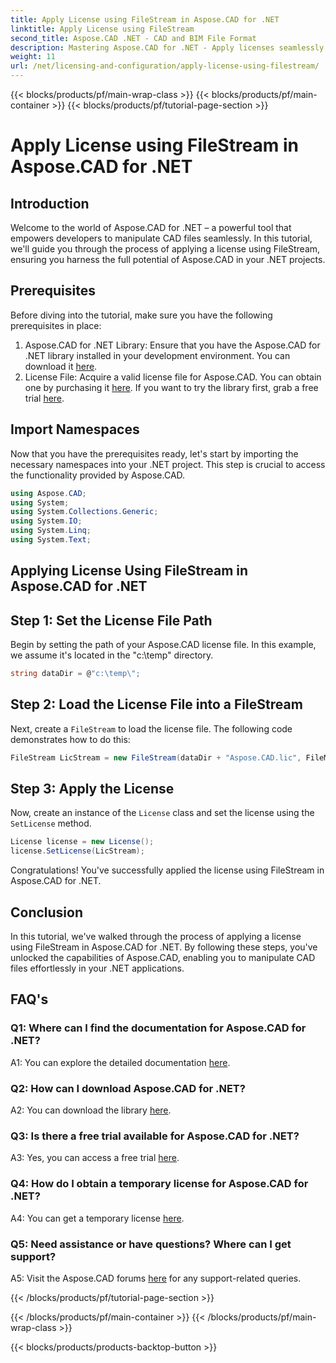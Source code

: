 ```yaml
---
title: Apply License using FileStream in Aspose.CAD for .NET
linktitle: Apply License using FileStream
second_title: Aspose.CAD .NET - CAD and BIM File Format
description: Mastering Aspose.CAD for .NET - Apply licenses seamlessly using FileStream. Explore step-by-step guide and unlock the potential. Download now!
weight: 11
url: /net/licensing-and-configuration/apply-license-using-filestream/
---
```


{{< blocks/products/pf/main-wrap-class >}}
{{< blocks/products/pf/main-container >}}
{{< blocks/products/pf/tutorial-page-section >}}

# Apply License using FileStream in Aspose.CAD for .NET

## Introduction

Welcome to the world of Aspose.CAD for .NET – a powerful tool that empowers developers to manipulate CAD files seamlessly. In this tutorial, we'll guide you through the process of applying a license using FileStream, ensuring you harness the full potential of Aspose.CAD in your .NET projects.

## Prerequisites

Before diving into the tutorial, make sure you have the following prerequisites in place:
1. Aspose.CAD for .NET Library: Ensure that you have the Aspose.CAD for .NET library installed in your development environment. You can download it [here](https://releases.aspose.com/cad/net/).
2. License File: Acquire a valid license file for Aspose.CAD. You can obtain one by purchasing it [here](https://purchase.aspose.com/buy). If you want to try the library first, grab a free trial [here](https://releases.aspose.com/).

## Import Namespaces

Now that you have the prerequisites ready, let's start by importing the necessary namespaces into your .NET project. This step is crucial to access the functionality provided by Aspose.CAD.
```csharp
using Aspose.CAD;
using System;
using System.Collections.Generic;
using System.IO;
using System.Linq;
using System.Text;
```

## Applying License Using FileStream in Aspose.CAD for .NET

## Step 1: Set the License File Path

Begin by setting the path of your Aspose.CAD license file. In this example, we assume it's located in the "c:\temp\" directory.
```csharp
string dataDir = @"c:\temp\";
```

## Step 2: Load the License File into a FileStream

Next, create a `FileStream` to load the license file. The following code demonstrates how to do this:
```csharp
FileStream LicStream = new FileStream(dataDir + "Aspose.CAD.lic", FileMode.Open);
```

## Step 3: Apply the License

Now, create an instance of the `License` class and set the license using the `SetLicense` method.
```csharp
License license = new License();
license.SetLicense(LicStream);
```

Congratulations! You've successfully applied the license using FileStream in Aspose.CAD for .NET.

## Conclusion

In this tutorial, we've walked through the process of applying a license using FileStream in Aspose.CAD for .NET. By following these steps, you've unlocked the capabilities of Aspose.CAD, enabling you to manipulate CAD files effortlessly in your .NET applications.

## FAQ's

### Q1: Where can I find the documentation for Aspose.CAD for .NET?

A1: You can explore the detailed documentation [here](https://reference.aspose.com/cad/net/).

### Q2: How can I download Aspose.CAD for .NET?

A2: You can download the library [here](https://releases.aspose.com/cad/net/).

### Q3: Is there a free trial available for Aspose.CAD for .NET?

A3: Yes, you can access a free trial [here](https://releases.aspose.com/).

### Q4: How do I obtain a temporary license for Aspose.CAD for .NET?

A4: You can get a temporary license [here](https://purchase.aspose.com/temporary-license/).

### Q5: Need assistance or have questions? Where can I get support?

A5: Visit the Aspose.CAD forums [here](https://forum.aspose.com/c/cad/19) for any support-related queries.

{{< /blocks/products/pf/tutorial-page-section >}}

{{< /blocks/products/pf/main-container >}}
{{< /blocks/products/pf/main-wrap-class >}}

{{< blocks/products/products-backtop-button >}}
